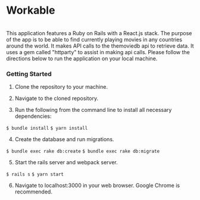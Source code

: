 # Workable

<br />
This application features a Ruby on Rails with a React.js stack. The purpose of the app is to be able to find currently playing movies in any countries around the world. It makes API calls to the themoviedb api to retrieve data. It uses a gem called "httparty" to assist in making api calls. Please follow the directions below to run the application on your local machine.

### Getting Started

1. Clone the repository to your machine.

2. Navigate to the cloned repository.

3. Run the following from the command line to install all necessary dependencies:

  `$ bundle install`
  `$ yarn install`

4. Create the database and run migrations.

  `$ bundle exec rake db:create`
  `$ bundle exec rake db:migrate`

5. Start the rails server and webpack server.

  `$ rails s`
  `$ yarn start`

6. Navigate to localhost:3000 in your web browser. Google Chrome is recommended.
